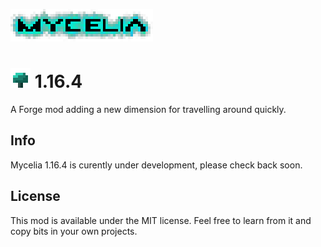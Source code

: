 ![Mycelia Logo](https://raw.githubusercontent.com/Mortimyrrh/Mycelia-Forge/main/icons/logox4.png)
# ![Mycelia Logo](https://raw.githubusercontent.com/Mortimyrrh/Mycelia-Forge/main/icons/mushroomx4.png) 1.16.4

A Forge mod adding a new dimension for travelling around quickly.


## Info

Mycelia 1.16.4 is curently under development, please check back soon.



## License

This mod is available under the MIT license. Feel free to learn from it and copy bits in your own projects.
